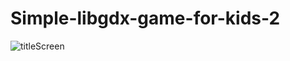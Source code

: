 # Simple-libgdx-game-for-kids-2

![titleScreen](https://user-images.githubusercontent.com/60822926/104133792-1c45ed80-5386-11eb-9f06-6749c58b9e5e.png)
